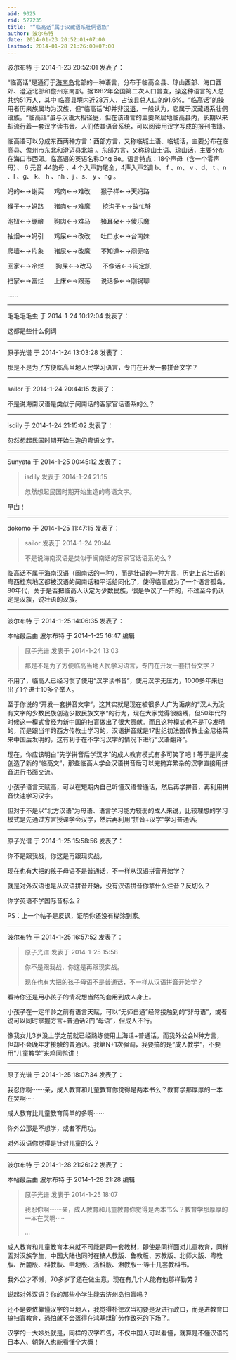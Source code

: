 ```yaml
---
aid: 9025
zid: 527235
title: '“临高话”属于汉藏语系壮侗语族'
author: 波尔布特
date: 2014-01-23 20:52:01+07:00
lastmod: 2014-01-28 21:26:00+07:00
---
```


波尔布特 于 2014-1-23 20:52:01 发表了：

“临高话”是通行于[海南岛](http://baike.baidu.com/view/5677.htm)北部的一种语言，分布于临高全县、琼山西部、海口西郊、澄迈北部和儋州东南部。据1982年全国第二次人口普查，操这种语言的人总共约51万人，其中 临高县境内近28万人，占该县总人口的91.6%。“临高话”的操用者历来族属均为汉族，但“临高话”却并非[汉语](http://baike.baidu.com/view/1711.htm)，一般认为，它属于汉藏语系壮侗语族。“临高话”虽与汉语大相径庭，但在该语言的主要聚居地临高县内，长期以来却流行着一套汉字读书音。人们依其语音系统，可以阅读用汉字写成的报刊书籍。

临高语可以分成东西两种方言：西部方言，又称临城土语、临城话，主要分布在临高县、儋州市东北和澄迈县北端 。东部方言，又称琼山土语、琼山话，主要分布在海口市西郊。临高语的英语名称Ong Be。语言特点：18个声母（含一个零声母）、 6 元音 44韵母 、4 个入声韵尾全，4声入声2调 b、 f 、m、 v 、d、 t 、n 、l 、g、 k、 h 、nh 、j 、s、 y 、ng 。

妈的←→谢买      鸡肉←→难改      猴子样←→天妈路 

猴子←→妈路      猪肉←→难魔       挖沟子←→故忙够

泡妞←→绷酿      狗肉←→难马      猪耳朵←→傻乐魔

抽烟←→妈引      鸡屎←→改改      吐口水←→台南妹

爬墙←→片象      猪屎←→改魔      不知道←→闷无咯

回家←→冷烂       狗屎←→改马      不像话←→闷定凯

扫家←→富烂      上床←→跟荡      说话多←→刚锅聊

......

---------

毛毛毛毛虫 于 2014-1-24 10:12:04 发表了：

这都是些什么例词

---------

原子光谱 于 2014-1-24 13:03:28 发表了：

那是不是为了方便临高当地人民学习语言，专门在开发一套拼音文字？

---------

sailor 于 2014-1-24 20:44:15 发表了：

不是说海南汉语是类似于闽南话的客家官话语系的么？

---------

isdily 于 2014-1-24 21:15:02 发表了：

忽然想起民国时期开始生造的粤语文字。

---------

Sunyata 于 2014-1-25 00:45:12 发表了：

> isdily 发表于 2014-1-24 21:15
> 
> 忽然想起民国时期开始生造的粤语文字。



曱甴！

---------

dokomo 于 2014-1-25 11:47:15 发表了：

> sailor 发表于 2014-1-24 20:44
> 
> 不是说海南汉语是类似于闽南话的客家官话语系的么？



临高话不属于海南汉语（闽南话的一种），而是壮语的一种方言，历史上说壮语的粤西桂东地区都被汉语的闽南话和平话给同化了，使得临高成为了一个语言孤岛，80年代，关于是否把临高人认定为少数民族，很是争议了一阵的，不过至今仍认定是汉族，说壮语的汉族。

---------

波尔布特 于 2014-1-25 14:06:35 发表了：

本帖最后由 波尔布特 于 2014-1-25 16:47 编辑 


> 
> 原子光谱 发表于 2014-1-24 13:03
> 
> 那是不是为了方便临高当地人民学习语言，专门在开发一套拼音文字？



不用了，临高人已经习惯了使用“汉字读书音”，使用汉字无压力，1000多年来也出了1个进士10多个举人。

至于你说的“开发一套拼音文字”，这其实就是现在被很多人广为诟病的“汉人为没有文字的少数民族创造少数民族文字“的行为，现在大家觉得很脑残，但50年代的时候这一模式曾经为新中国的扫盲做出了很大贡献。而且这种模式也不是TG发明的，而是跟当年的西方传教士学习的，汉语拼音就是17世纪初法国传教士金尼格莱来中国后发明的，这有利于在不学习汉字的情况下进行“汉语翻译”。

现在，你应该明白“先学拼音后学汉字”的成人教育模式有多可笑了吧！等于是间接创造了新的“临高文”，那些临高人学会汉语拼音后可以完抛弃繁杂的汉字直接用拼音进行书面交流。

小孩子语言天赋高，可以在短期内自己听懂汉语普通话，然后再学拼音，再利用拼音快速学习汉字。

但对于不是以“北方汉语”为母语、语言学习能力较弱的成人来说，比较理想的学习模式是先通过方言授课学会汉字，然后再利用“拼音+汉字”学习普通话。

---------

原子光谱 于 2014-1-25 15:58:56 发表了：

你不是跟我战，你这是再跟现实战。

现在也有大把的孩子母语不是普通话，不一样从汉语拼音开始学？

就是对外汉语也是从汉语拼音开始，没有汉语拼音你拿什么注音？反切么？

你学英语不学国际音标么？

PS：上一个帖子是反讽，证明你还没有糊涂到家。

---------

波尔布特 于 2014-1-25 16:57:52 发表了：

> 原子光谱 发表于 2014-1-25 15:58
> 
> 你不是跟我战，你这是再跟现实战。
> 
> 现在也有大把的孩子母语不是普通话，不一样从汉语拼音开始学？



看待你还是用小孩子的情况想当然的套用到成人身上。

小孩子在一定年龄之前有语言天赋，可以“无师自通”经常接触到的“非母语”，或者说可以同时掌握方言+普通话2门“母语”，但成人不行。

像我女儿3岁没上学之前就已经熟练使用上海话+普通话，而我外公会N种方言，但却不会晚年才接触的普通话。我第N+1次强调，我要搞的是“成人教学”，不要用“儿童教学”来鸡同鸭讲！

---------

原子光谱 于 2014-1-25 18:07:34 发表了：

我忍你啊·······亲，成人教育和儿童教育你觉得是两本书么？教育学那厚厚的一本在哭啊·····

成人教育比儿童教育简单的多啊······

你外公那是不想学，或者不用功。

对外汉语你觉得是针对儿童的么？

---------

波尔布特 于 2014-1-28 21:26:22 发表了：

本帖最后由 波尔布特 于 2014-1-28 21:28 编辑 


> 
> 原子光谱 发表于 2014-1-25 18:07
> 
> 我忍你啊·······亲，成人教育和儿童教育你觉得是两本书么？教育学那厚厚的一本在哭啊·····
> 
> ...



成人教育和儿童教育本来就不可能是同一套教材，即使是同样面对儿童教育，同样面对汉族学生，中国大陆也同时在搞人教版、鲁教版、苏教版、北师大版、粤教版、岳麓版、科教版、中地版、浙科版、湘教版····等十几套教科书。

我外公才不懒，70多岁了还在做生意，现在有几个人能有他那样勤劳？

说起对外汉语？你的那些小学生能去济州岛扫盲吗？

还不是要依靠懂汉字的当地人，我觉得朴徳欢当初要是没进行政口，而是进教育口搞扫盲教育，恐怕就不会落得在鸿基煤矿劳作致死的下场了。

汉字的一大妙处就是，同样的汉字布告，不仅中国人可以看懂，就算是不懂汉语的日本人、朝鲜人也能看懂个大概！

---------

